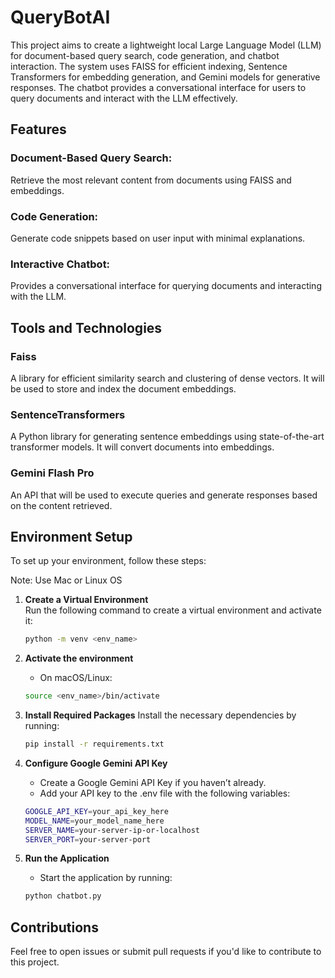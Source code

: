 # QueryBotAI

This project aims to create a lightweight local Large Language Model (LLM) for document-based query search, code generation, and chatbot interaction. The system uses FAISS for efficient indexing, Sentence Transformers for embedding generation, and Gemini models for generative responses. The chatbot provides a conversational interface for users to query documents and interact with the LLM effectively.

## Features

### Document-Based Query Search: 
Retrieve the most relevant content from documents using FAISS and embeddings.

### Code Generation: 
Generate code snippets based on user input with minimal explanations.

### Interactive Chatbot: 
Provides a conversational interface for querying documents and interacting with the LLM.

## Tools and Technologies

### Faiss

A library for efficient similarity search and clustering of dense vectors. It will be used to store and index the document embeddings.

### SentenceTransformers

A Python library for generating sentence embeddings using state-of-the-art transformer models. It will convert documents into embeddings.

### Gemini Flash Pro

An API that will be used to execute queries and generate responses based on the content retrieved.

## Environment Setup

To set up your environment, follow these steps:

Note: Use Mac or Linux OS

1. **Create a Virtual Environment**  
   Run the following command to create a virtual environment and activate it:

   ```bash
   python -m venv <env_name>

   ```

2. **Activate the environment**

   - On macOS/Linux:

   ```bash
   source <env_name>/bin/activate

   ```

3. **Install Required Packages**
   Install the necessary dependencies by running:

   ```bash
   pip install -r requirements.txt

   ```

4. **Configure Google Gemini API Key**

   - Create a Google Gemini API Key if you haven’t already.
   - Add your API key to the .env file with the following variables:

   ```bash
   GOOGLE_API_KEY=your_api_key_here
   MODEL_NAME=your_model_name_here
   SERVER_NAME=your-server-ip-or-localhost
   SERVER_PORT=your-server-port
   ```

5. **Run the Application**

   - Start the application by running:

   ```bash
   python chatbot.py
   ```

## Contributions

Feel free to open issues or submit pull requests if you'd like to contribute to this project.
